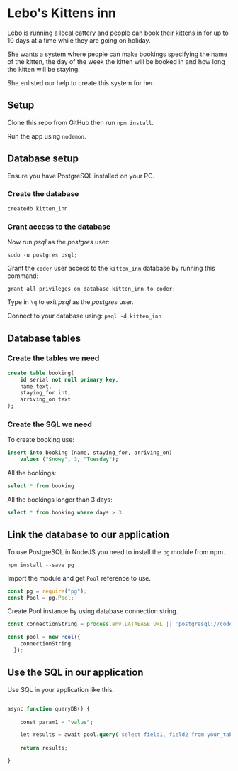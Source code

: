 # Lebo's Kittens inn

Lebo is running a local cattery and people can book their kittens in for up to 10 days at a time while they are going on holiday.

She wants a system where people can make bookings specifying the name of the kitten, the day of the week the kitten will be booked in and how long the kitten will be staying.

She enlisted our help to create this system for her.

## Setup

Clone this repo from GitHub then run `npm install`.

Run the app using `nodemon`.

## Database setup

Ensure you have PostgreSQL installed on your PC.

### Create the database

```
createdb kitten_inn
```

### Grant access to the database

Now run *psql* as the *postgres* user:

```
sudo -u postgres psql;
```

Grant the `coder` user access to the `kitten_inn` database by running this command: 

```
grant all privileges on database kitten_inn to coder;
```

Type in `\q` to exit *psql* as the *postgres* user.

Connect to your database using: `psql -d kitten_inn`

## Database tables


### Create the tables we need

```sql
create table booking(
	id serial not null primary key,
    name text,
	staying_for int,
	arriving_on text
);
```

### Create the SQL we need

To create  booking use:

```sql
insert into booking (name, staying_for, arriving_on)
	values ("Snowy", 3, "Tuesday");
```

All the bookings:

```sql
select * from booking
```

All the bookings longer than 3 days:

```sql
select * from booking where days > 3
```

## Link the database to our application

To use PostgreSQL in NodeJS you need to install the `pg` module from npm.

`npm install --save pg`

Import the module and get `Pool` reference to use.

```js
const pg = require("pg");
const Pool = pg.Pool;
```

Create Pool instance by using database connection string.

```js
const connectionString = process.env.DATABASE_URL || 'postgresql://coder:pg123@localhost:5432/kitten_inn';

const pool = new Pool({
    connectionString
  });
```

## Use the SQL in our application

Use SQL in your application like this.

```sql

async function queryDB() {
	
	const param1 = "value";

	let results = await pool.query('select field1, field2 from your_table where id = $1', [param1]);
	
	return results;

}

```






